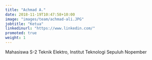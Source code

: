 ```yaml
---
title: "Achmad A."
date: 2018-11-19T10:47:58+10:00
image: "images/team/achmad-ali.JPG"
jobtitle: "Ketua"
linkedinurl: "https://www.linkedin.com/"
promoted: true
weight: 1
---
```


Mahasiswa S-2 Teknik Elektro, Institut Teknologi Sepuluh Nopember
